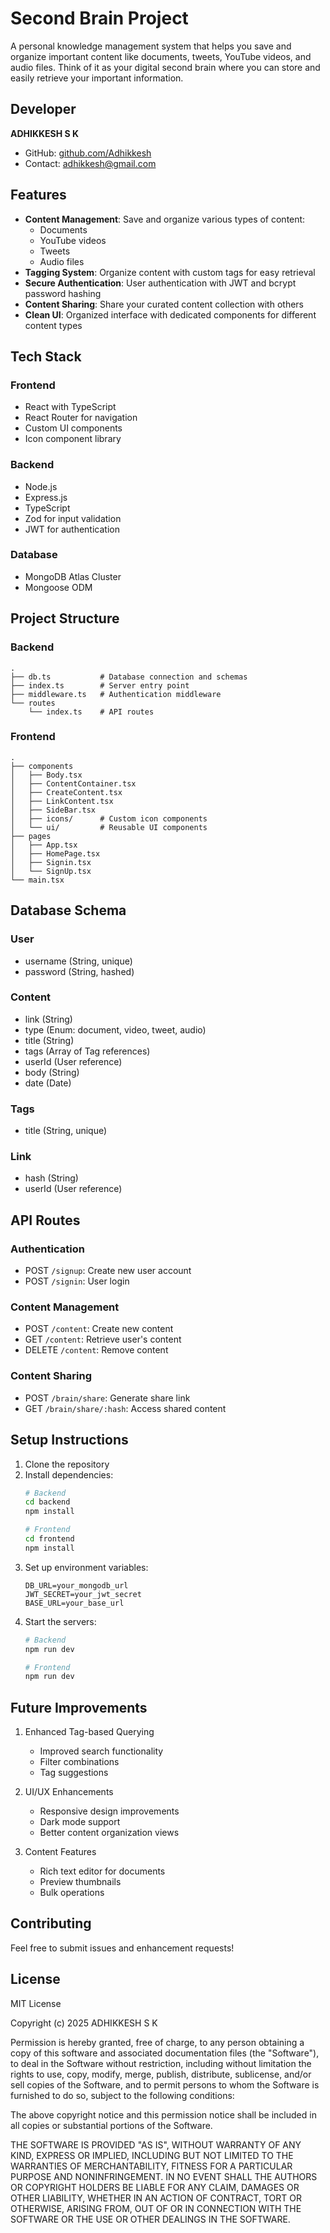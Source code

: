 # Second Brain Project

A personal knowledge management system that helps you save and organize important content like documents, tweets, YouTube videos, and audio files. Think of it as your digital second brain where you can store and easily retrieve your important information.

## Developer

**ADHIKKESH S K**
- GitHub: [github.com/Adhikkesh](https://github.com/Adhikkesh)
- Contact: adhikkesh@gmail.com

## Features

- **Content Management**: Save and organize various types of content:
  - Documents
  - YouTube videos
  - Tweets
  - Audio files
- **Tagging System**: Organize content with custom tags for easy retrieval
- **Secure Authentication**: User authentication with JWT and bcrypt password hashing
- **Content Sharing**: Share your curated content collection with others
- **Clean UI**: Organized interface with dedicated components for different content types

## Tech Stack

### Frontend
- React with TypeScript
- React Router for navigation
- Custom UI components
- Icon component library

### Backend
- Node.js
- Express.js
- TypeScript
- Zod for input validation
- JWT for authentication

### Database
- MongoDB Atlas Cluster
- Mongoose ODM

## Project Structure

### Backend
```
.
├── db.ts           # Database connection and schemas
├── index.ts        # Server entry point
├── middleware.ts   # Authentication middleware
└── routes
    └── index.ts    # API routes
```

### Frontend
```
.
├── components
│   ├── Body.tsx
│   ├── ContentContainer.tsx
│   ├── CreateContent.tsx
│   ├── LinkContent.tsx
│   ├── SideBar.tsx
│   ├── icons/      # Custom icon components
│   └── ui/         # Reusable UI components
├── pages
│   ├── App.tsx
│   ├── HomePage.tsx
│   ├── Signin.tsx
│   └── SignUp.tsx
└── main.tsx
```

## Database Schema

### User
- username (String, unique)
- password (String, hashed)

### Content
- link (String)
- type (Enum: document, video, tweet, audio)
- title (String)
- tags (Array of Tag references)
- userId (User reference)
- body (String)
- date (Date)

### Tags
- title (String, unique)

### Link
- hash (String)
- userId (User reference)

## API Routes

### Authentication
- POST `/signup`: Create new user account
- POST `/signin`: User login

### Content Management
- POST `/content`: Create new content
- GET `/content`: Retrieve user's content
- DELETE `/content`: Remove content

### Content Sharing
- POST `/brain/share`: Generate share link
- GET `/brain/share/:hash`: Access shared content

## Setup Instructions

1. Clone the repository
2. Install dependencies:
   ```bash
   # Backend
   cd backend
   npm install

   # Frontend
   cd frontend
   npm install
   ```
3. Set up environment variables:
   ```
   DB_URL=your_mongodb_url
   JWT_SECRET=your_jwt_secret
   BASE_URL=your_base_url
   ```
4. Start the servers:
   ```bash
   # Backend
   npm run dev

   # Frontend
   npm run dev
   ```

## Future Improvements

1. Enhanced Tag-based Querying
   - Improved search functionality
   - Filter combinations
   - Tag suggestions

2. UI/UX Enhancements
   - Responsive design improvements
   - Dark mode support
   - Better content organization views

3. Content Features
   - Rich text editor for documents
   - Preview thumbnails
   - Bulk operations

## Contributing

Feel free to submit issues and enhancement requests!

## License

MIT License

Copyright (c) 2025 ADHIKKESH S K

Permission is hereby granted, free of charge, to any person obtaining a copy
of this software and associated documentation files (the "Software"), to deal
in the Software without restriction, including without limitation the rights
to use, copy, modify, merge, publish, distribute, sublicense, and/or sell
copies of the Software, and to permit persons to whom the Software is
furnished to do so, subject to the following conditions:

The above copyright notice and this permission notice shall be included in all
copies or substantial portions of the Software.

THE SOFTWARE IS PROVIDED "AS IS", WITHOUT WARRANTY OF ANY KIND, EXPRESS OR
IMPLIED, INCLUDING BUT NOT LIMITED TO THE WARRANTIES OF MERCHANTABILITY,
FITNESS FOR A PARTICULAR PURPOSE AND NONINFRINGEMENT. IN NO EVENT SHALL THE
AUTHORS OR COPYRIGHT HOLDERS BE LIABLE FOR ANY CLAIM, DAMAGES OR OTHER
LIABILITY, WHETHER IN AN ACTION OF CONTRACT, TORT OR OTHERWISE, ARISING FROM,
OUT OF OR IN CONNECTION WITH THE SOFTWARE OR THE USE OR OTHER DEALINGS IN THE
SOFTWARE.
